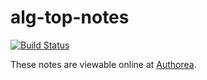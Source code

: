 alg-top-notes
=============

[![Build Status](https://travis-ci.org/silky/alg-top-nodes.svg?branch=master)](https://travis-ci.org/silky/alg-top-nodes)

These notes are viewable online at
[Authorea](https://authorea.com/users/7271).
